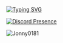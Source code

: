 [![Typing SVG](https://readme-typing-svg.demolab.com?font=Fira+Code&duration=2000&pause=500&repeat=true&random=false&width=435&height=35&lines=Hi%2C+my+name+is+Jonny+and+welcome!+%E2%AD%90;I'm+a+self+taught+programmer.+%F0%9F%AB%A0;You+can+contact+me+on+discord!+%F0%9F%92%BB;If+you+need+to+or+anything...+%F0%9F%91%80;Otherwise%2C+enjoy!+%F0%9F%98%81)](https://git.io/typing-svg)

[![Discord Presence](https://lanyard.cnrad.dev/api/827940585201205258)](https://discord.com/users/827940585201205258)

![Jonny0181](https://github-readme-stats.vercel.app/api?username=Jonny0181&show_icons=true&theme=tokyonight&hide=["issues"])

